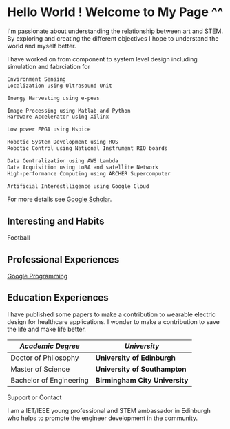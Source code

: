 # Hello World ! Welcome to My Page ^^

I'm passionate about understanding the relationship between art and STEM. By exploring and creating the different objectives I hope to understand the world and myself better.

I have worked on from component to system level design including simulation and fabrciation for

```markdown
Environment Sensing 
Localization using Ultrasound Unit

Energy Harvesting using e-peas 

Image Processing using Matlab and Python
Hardware Accelerator using Xilinx

Low power FPGA using Hspice

Robotic System Development using ROS
Robotic Control using National Instrument RIO boards 

Data Centralization using AWS Lambda
Data Acquisition using LoRA and satellite Network
High-performance Computing using ARCHER Supercomputer

Artificial Interestlligence using Google Cloud
```

For more details see [Google Scholar](https://scholar.google.com/citations?user=N9f0ieAAAAAJ&hl=en).


## Interesting and Habits
Football

## Professional Experiences
[Google Programming](https://sites.google.com/view/2021pix6/home)

## Education Experiences

I have published some papers to make a contribution to wearable electric design for healthcare applications. I wonder to make a contribution to save the life and make life better.

_Academic Degree_ | _University_
------------ | -------------
Doctor of Philosophy| **University of Edinburgh**
Master of Science | **University of Southampton**
Bachelor of Engineering | **Birmingham City University**

Support or Contact

I am a IET/IEEE young professional and STEM ambassador in Edinburgh who helps to promote the engineer development in the community.

